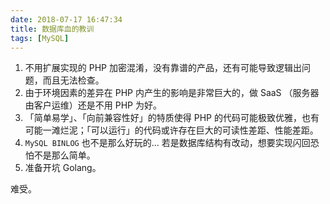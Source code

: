 ```yaml
---
date: 2018-07-17 16:47:34
title: 数据库血的教训
tags: [MySQL]
---
```


1. 不用扩展实现的 PHP 加密混淆，没有靠谱的产品，还有可能导致逻辑出问题，而且无法检查。
2. 由于环境因素的差异在 PHP 内产生的影响是非常巨大的，做 SaaS （服务器由客户运维）还是不用 PHP 为好。
3. 「简单易学」、「向前兼容性好」的特质使得 PHP 的代码可能极致优雅，也有可能一滩烂泥；「可以运行」的代码或许存在巨大的可读性差距、性能差距。
4. `MySQL BINLOG` 也不是那么好玩的... 若是数据库结构有改动，想要实现闪回恐怕不是那么简单。
5. 准备开坑 Golang。

难受。

